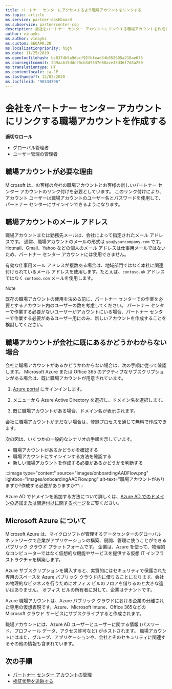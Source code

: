 ```yaml
---
title: パートナー センターにアクセスするよう職場アカウントをリンクする
ms.topic: article
ms.service: partner-dashboard
ms.subservice: partnercenter-csp
description: 会社をパートナー センター アカウントにリンクする職場アカウントを作成します。 これにより、会社の従業員がパートナー センターにアクセスできるようになります。
author: vinayks
ms.author: vinayks
ms.custom: SEOAPR.20
ms.localizationpriority: high
ms.date: 11/25/2019
ms.openlocfilehash: bc837db5a9dbcf92fbfead54b552695a218ae675
ms.sourcegitcommit: 2d9aab15ddc20cb3d9537e68ace33d36f7d8a250
ms.translationtype: HT
ms.contentlocale: ja-JP
ms.lasthandoff: 12/02/2020
ms.locfileid: "96534796"
---
```

# <a name="create-a-work-account-that-links-your-company-to-your-partner-center-account"></a>会社をパートナー センター アカウントにリンクする職場アカウントを作成する

**適切なロール**

- グローバル管理者
- ユーザー管理の管理者

## <a name="why-you-need-a-work-account"></a>職場アカウントが必要な理由

Microsoft は、お客様の会社の職場アカウントとお客様の新しいパートナー センター アカウントのリンク付けを必要としています。 このリンク付けにより、アカウント ユーザーは職場アカウントのユーザー名とパスワードを使用して、パートナー センターにサインインできるようになります。

## <a name="the-work-account-email-address"></a>職場アカウントのメール アドレス

職場アカウントまたは勤務先メールは、会社によって指定されたメール アドレスです。 通常、職場アカウントのメールの形式は `you@yourcompany.com` です。 Hotmail、Gmail、Yahoo などの個人のメール アドレスは仕事用メールではないため、パートナー センター アカウントには使用できません。

有効な仕事用メール アドレスが複数ある場合は、地域部門ではなく本社に関連付けられているメール アドレスを使用します。たとえば、`contoso.uk` アドレスではなく `contoso.com` メールを使用します。

> [!NOTE]  
> 既存の職場アカウントの使用を決める前に、パートナー センターでの作業を必要とするアカウント内のユーザーの数を考慮してください。 パートナー センターで作業する必要がないユーザーがアカウントにいる場合、パートナー センターで作業する必要があるユーザー用にのみ、新しいアカウントを作成することを検討してください。

## <a name="not-sure-if-your-company-already-has-a-work-account"></a>職場アカウントが会社に既にあるかどうかわからない場合

会社に職場アカウントがあるかどうかわからない場合は、次の手順に従って確認します。 Microsoft Azure または Office 365 のアクティブなサブスクリプションがある場合は、既に職場アカウントが用意されています。

1. [Azure portal](https://portal.azure.com) にサインインします。

2. メニューから Azure Active Directory を選択し、ドメイン名を選択します。

3. 既に職場アカウントがある場合、ドメイン名が表示されます。

会社に職場アカウントがまだない場合は、登録プロセスを通じて無料で作成できます。

次の図は、いくつかの一般的なシナリオの手順を示しています。

- 職場アカウントがあるかどうかを確認する
- 職場アカウントにサインインする方法を確認する
- 新しい職場アカウントを作成する必要があるかどうかを判断する

:::image type="content" source="images/onboardingAADFlow.png" lightbox="images/onboardingAADFlow.png" alt-text="職場アカウントがありますか?作成する必要がありますか?":::

Azure AD でドメインを追加する方法について詳しくは、[Azure AD でのドメインの追加または関連付けに関するページ](/azure/active-directory/active-directory-add-domain)をご覧ください。

## <a name="about-microsoft-azure"></a>Microsoft Azure について

Microsoft Azure は、マイクロソフトが管理するデータセンターのグローバル ネットワークで企業がアプリケーションの構築、展開、管理に使うことができるパブリック クラウド プラットフォームです。 企業は、Azure を使って、物理的なコンピューターではなく仮想的な機能やサービスを提供する仮想 IT インフラストラクチャを構築します。

Azure サブスクリプションを購入すると、実質的にはセキュリティで保護された専用のスペースを Azure パブリック クラウド内に借りることになります。会社の物理的なビジネスを行うためにオフィス ビルのフロアを借りるのと大きな違いはありません。 オフィス ビルの所有者に対して、企業はテナントです。

Azure 職場アカウントは、Azure パブリック クラウドにおける企業の分離された専用の仮想表現です。Azure、Microsoft Intune、Office 365などの Microsoft クラウド サービスにサブスクライブすると作成されます。

職場アカウントには、Azure AD ユーザーとユーザーに関する情報 (パスワード、プロフィール データ、アクセス許可など) がホストされます。 職場アカウントにはまた、グループ、アプリケーションや、会社とそのセキュリティに関連するその他の情報も含まれています。

## <a name="next-steps"></a>次の手順

- [パートナー センター アカウントの管理](partner-center-account-setup.md)
- [検証状態を追跡する](verification-responses.md)